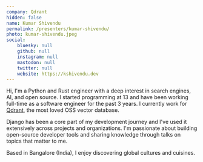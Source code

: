 ```yaml
---
company: Qdrant
hidden: false
name: Kumar Shivendu
permalink: /presenters/kumar-shivendu/
photo: kumar-shivendu.jpeg
social:
    bluesky: null
    github: null
    instagram: null
    mastodon: null
    twitter: null
    website: https://kshivendu.dev
---
```


Hi, I'm a Python and Rust engineer with a deep interest in search engines, AI, and open source. I started programming at 13 and have been working full-time as a software engineer for the past 3 years. I currently work for [Qdrant](https://github.com/qdrant/qdrant), the most loved OSS vector database.

Django has been a core part of my development journey and I've used it extensively across projects and organizations. I'm passionate about building open-source developer tools and sharing knowledge through talks on topics that matter to me.

Based in Bangalore (India), I enjoy discovering global cultures and cuisines.
